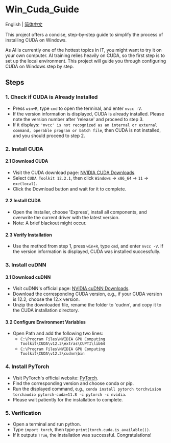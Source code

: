 # Win_Cuda_Guide

 English | [简体中文](README_CN.md)

This project offers a concise, step-by-step guide to simplify the process of installing CUDA on Windows.

As AI is currently one of the hottest topics in IT, you might want to try it on your own computer. AI training relies heavily on CUDA, so the first step is to set up the local environment. This project will guide you through configuring CUDA on Windows step by step.

## Steps

### 1. Check if CUDA is Already Installed
- Press `win+R`, type `cmd` to open the terminal, and enter `nvcc -V`.
- If the version information is displayed, CUDA is already installed. Please note the version number after 'release' and proceed to step 3.
- If it displays: `'nvcc' is not recognized as an internal or external command, operable program or batch file`, then CUDA is not installed, and you should proceed to step 2.

### 2. Install CUDA

#### 2.1 Download CUDA
- Visit the CUDA download page: [NVIDIA CUDA Downloads](https://developer.nvidia.com/cuda-downloads).
- Select `CUDA Toolkit 12.2.1`, then click `Windows` -> `x86_64` -> `11` -> `exe(local)`.
- Click the Download button and wait for it to complete.

#### 2.2 Install CUDA
- Open the installer, choose 'Express', install all components, and overwrite the current driver with the latest version.
- Note: A brief blackout might occur.

#### 2.3 Verify Installation
- Use the method from step 1, press `win+R`, type `cmd`, and enter `nvcc -V`. If the version information is displayed, CUDA was installed successfully.

### 3. Install cuDNN

#### 3.1 Download cuDNN
- Visit cuDNN's official page: [NVIDIA cuDNN Downloads](https://developer.nvidia.com/rdp/cudnn-download).
- Download the corresponding CUDA version, e.g., if your CUDA version is 12.2, choose the 12.x version.
- Unzip the downloaded file, rename the folder to 'cudnn', and copy it to the CUDA installation directory.

#### 3.2 Configure Environment Variables
- Open Path and add the following two lines:
  - `C:\Program Files\NVIDIA GPU Computing Toolkit\CUDA\v12.2\extras\CUPTI\lib64`
  - `C:\Program Files\NVIDIA GPU Computing Toolkit\CUDA\v12.2\cudnn\bin`

### 4. Install PyTorch
- Visit PyTorch's official website: [PyTorch](https://pytorch.org/get-started/locally/).
- Find the corresponding version and choose conda or pip.
- Run the displayed command, e.g., `conda install pytorch torchvision torchaudio pytorch-cuda=11.8 -c pytorch -c nvidia`.
- Please wait patiently for the installation to complete.

### 5. Verification
- Open a terminal and run python.
- Type `import torch`, then type `print(torch.cuda.is_available())`.
- If it outputs `True`, the installation was successful. Congratulations!
